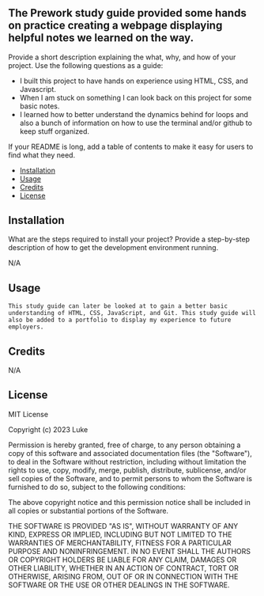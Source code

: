 # <Prework Study Guide>

## The Prework study guide provided some hands on practice creating a webpage displaying helpful notes we learned on the way.

Provide a short description explaining the what, why, and how of your project. Use the following questions as a guide:

- I built this project to have hands on experience using HTML, CSS, and Javascript.
- When I am stuck on something I can look back on this project for some basic notes.
- I learned how to better understand the dynamics behind for loops and also a bunch of information on how to use the terminal and/or github to keep stuff organized.

If your README is long, add a table of contents to make it easy for users to find what they need.

- [Installation](#installation)
- [Usage](#usage)
- [Credits](#credits)
- [License](#license)

## Installation

What are the steps required to install your project? Provide a step-by-step description of how to get the development environment running.

N/A

## Usage

    This study guide can later be looked at to gain a better basic understanding of HTML, CSS, JavaScript, and Git. This study guide will also be added to a portfolio to display my experience to future employers.

## Credits

N/A

## License

MIT License

Copyright (c) 2023 Luke

Permission is hereby granted, free of charge, to any person obtaining a copy
of this software and associated documentation files (the "Software"), to deal
in the Software without restriction, including without limitation the rights
to use, copy, modify, merge, publish, distribute, sublicense, and/or sell
copies of the Software, and to permit persons to whom the Software is
furnished to do so, subject to the following conditions:

The above copyright notice and this permission notice shall be included in all
copies or substantial portions of the Software.

THE SOFTWARE IS PROVIDED "AS IS", WITHOUT WARRANTY OF ANY KIND, EXPRESS OR
IMPLIED, INCLUDING BUT NOT LIMITED TO THE WARRANTIES OF MERCHANTABILITY,
FITNESS FOR A PARTICULAR PURPOSE AND NONINFRINGEMENT. IN NO EVENT SHALL THE
AUTHORS OR COPYRIGHT HOLDERS BE LIABLE FOR ANY CLAIM, DAMAGES OR OTHER
LIABILITY, WHETHER IN AN ACTION OF CONTRACT, TORT OR OTHERWISE, ARISING FROM,
OUT OF OR IN CONNECTION WITH THE SOFTWARE OR THE USE OR OTHER DEALINGS IN THE
SOFTWARE.

